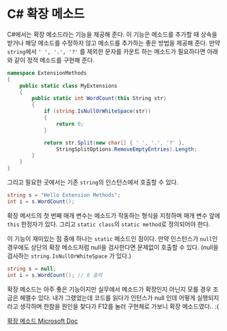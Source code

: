 # C# 확장 메소드

C#에서는 확장 메소드라는 기능을 제공해 준다. 이 기능은 메소드를 추가할 때 상속을 받거나 해당 메소드를 수정하지 않고 메소드를 추가하는 좋은 방법을 제공해 준다.
만약 `string`에서 `' ', '.', '?'` 를 제외한 문자를 카운트 하는 메소드가 필요하다면 아래와 같이 정적 메소드를 구현해 준다.

```c#
namespace ExtensionMethods
{
    public static class MyExtensions
    {
        public static int WordCount(this String str)
        {
        	if (string.IsNullOrWhiteSpace(str)) 
        	{
        		return 0;
        	}

            return str.Split(new char[] { ' ', '.', '?' }, 
            	StringSplitOptions.RemoveEmptyEntries).Length;
        }
    }   
}
```

그리고 필요한 곳에서는 기존 `string`의 인스턴스에서 호출할 수 있다.

```c#
string s = "Hello Extension Methods";  
int i = s.WordCount();  
```

확장 메서드의 첫 번째 매개 변수는 메소드가 작동하는 형식을 지정하며 매개 변수 앞에 `this` 한정자가 있다. 그리고 `static class`의 `static method`로 정의되어야 한다.

이 기능이 재미있는 점 중에 하나는 `static` 메소드인 점이다. 만약 인스턴스가 `null`인 경우에도 상단의 확장 메소드처럼 null을 검사한다면 문제없이 호출할 수 있다.
(null을 검사하는 `string.IsNullOrWhiteSpace` 가 있다.)

```c#
string s = null;  
int i = s.WordCount(); // 0 출력
```

확장 메소드는 아주 좋은 기능이지만 실무에서 메소드가 확장인지 아닌지 모를 경우 조금은 헤맬수 있다.
내가 그랬었는데 코드를 읽다가 인턴스가 null 인데 어떻게 실행되지 라고 생각하며 한참을 원인을 찾다가 F12를 눌러 구현체로 가보니 확장 메소드였다.. :(

[확장 메소드 Microsoft Doc](https://docs.microsoft.com/ko-kr/dotnet/csharp/programming-guide/classes-and-structs/extension-methods)